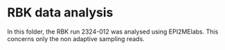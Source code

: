 # RBK data analysis
In this folder, the RBK run 2324-012 was analysed using EPI2MElabs. This concerns only the non adaptive sampling reads.
